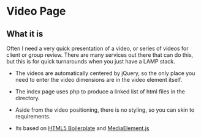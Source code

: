 # Video Page

## What it is

Often I need a very quick presentation of a video, or series of videos for client or group review. There are many services out there that can do this, but this is for quick turnarounds when you just have a LAMP stack.

* The videos are automatically centered by jQuery, so the only place you need to enter the video dimensions are in the video element itself.

* The index page uses php to produce a linked list of html files in the directory.

* Aside from the video positioning, there is no styling, so you can skin to requirements.

* Its based on [HTML5 Boilerplate](http://http://html5boilerplate.com/) and [MediaElement.js](http://http://mediaelementjs.com/)






